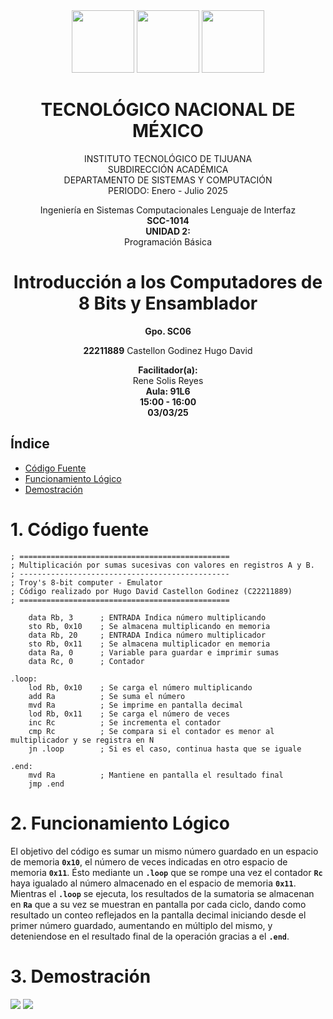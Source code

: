 <div align="center"> 
<img src='https://github.com/user-attachments/assets/557f8390-faa7-418b-a2ff-900898e2c929'  height="100" />  <!-- logoSEP -->
<img src='https://github.com/user-attachments/assets/e3f26081-87a3-4b22-8347-0abc68b2ab00'  height="100" />  <!-- logoITTazul -->
<img src='https://github.com/user-attachments/assets/c7f4b98c-6353-42c5-897d-52f96860d9d2' width="100" height="100" /><!-- logoITTverde -->

# TECNOLÓGICO NACIONAL DE MÉXICO

INSTITUTO TECNOLÓGICO DE TIJUANA  
SUBDIRECCIÓN ACADÉMICA  
DEPARTAMENTO DE SISTEMAS Y COMPUTACIÓN  
PERIODO:  Enero - Julio 2025

Ingeniería en Sistemas Computacionales 
Lenguaje de Interfaz  
**SCC-1014**  
**UNIDAD 2:**  
Programación Básica

# Introducción a los Computadores de 8 Bits y Ensamblador

**Gpo. SC06**   

**22211889** Castellon Godinez Hugo David  

**Facilitador(a):**  
Rene Solis Reyes  
**Aula: 91L6**  
**15:00 - 16:00**  
**03/03/25**  
 
</div>

## Índice
 - [Código Fuente](Codigo-Fuente)
 - [Funcionamiento Lógico](Funcionamiento-Logico)
 - [Demostración](Demostracion)

# 1. Código fuente
	
	; ===============================================
	; Multiplicación por sumas sucesivas con valores en registros A y B.
	; -----------------------------------------------
	; Troy's 8-bit computer - Emulator
	; Código realizado por Hugo David Castellon Godinez (C22211889)
	; ===============================================
	
		data Rb, 3		; ENTRADA Indica número multiplicando
		sto Rb, 0x10	; Se almacena multiplicando en memoria
		data Rb, 20		; ENTRADA Indica número multiplicador
		sto Rb, 0x11	; Se almacena multiplicador en memoria
		data Ra, 0		; Variable para guardar e imprimir sumas
		data Rc, 0		; Contador
	
	.loop:
		lod Rb, 0x10	; Se carga el número multiplicando
		add Ra			; Se suma el número
		mvd Ra			; Se imprime en pantalla decimal
		lod Rb, 0x11	; Se carga el número de veces
		inc Rc			; Se incrementa el contador
		cmp Rc			; Se compara si el contador es menor al multiplicador y se registra en N
		jn .loop		; Si es el caso, continua hasta que se iguale
	
	.end:
		mvd Ra			; Mantiene en pantalla el resultado final
		jmp .end

# 2. Funcionamiento Lógico
El objetivo del código es sumar un mismo número guardado en un espacio de memoria **`0x10`**, el número de veces indicadas en otro espacio
de memoria **`0x11`**. Ésto mediante un **`.loop`** que se rompe una vez el contador **`Rc`** haya igualado al número almacenado en el espacio
de memoria **`0x11`**. Mientras el **`.loop`** se ejecuta, los resultados de la sumatoria se almacenan en **`Ra`** que a su vez se muestran en pantalla
por cada ciclo, dando como resultado un conteo reflejados en la pantalla decimal iniciando desde el primer número guardado, aumentando en múltiplo del
mismo, y deteniendose en el resultado final de la operación gracias a el **`.end`**.

# 3. Demostración
<img src='https://github.com/user-attachments/assets/39877fdb-ef86-49b1-bf0c-03da425aff81'/>  <!-- imgEmulador -->
<img src='https://github.com/user-attachments/assets/dbbba895-7f67-437e-82f0-80f1e6709f05'/>  <!-- imgCodigo -->
